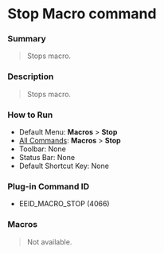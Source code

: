 # Stop Macro command

### Summary

> Stops macro.

### Description

> Stops macro.

### How to Run

- Default Menu: **Macros** \> **Stop**
- [All Commands](../tools/all_commands): **Macros**
\> **Stop**
- Toolbar: None
- Status Bar: None
- Default Shortcut Key: None

### Plug-in Command ID

- EEID\_MACRO\_STOP (4066)

### Macros

> Not available.
